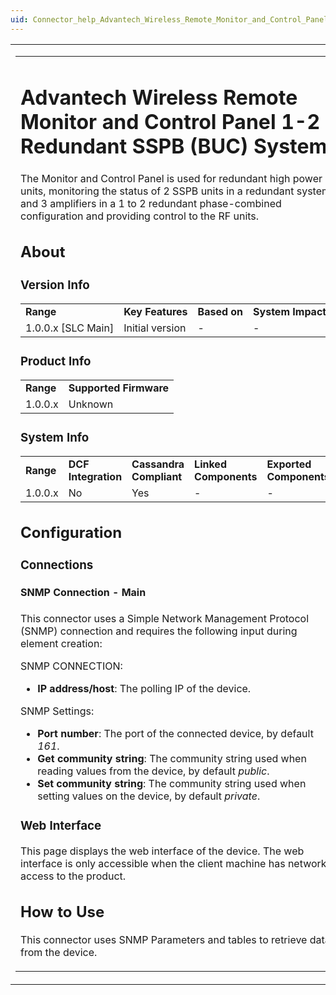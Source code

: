 ```yaml
---
uid: Connector_help_Advantech_Wireless_Remote_Monitor_and_Control_Panel_1-2_Redundant_SSPB_(BUC)_System
---
```


<table>
<colgroup>
<col style="width: 100%" />
</colgroup>
<tbody>
<tr class="odd">
<td><table>
<colgroup>
<col style="width: 100%" />
</colgroup>
<tbody>
<tr class="odd">
<td><h1 id="advantech-wireless-remote-monitor-and-control-panel-1-2-redundant-sspb-buc-system">Advantech Wireless Remote Monitor and Control Panel 1-2 Redundant SSPB (BUC) System</h1>
<p>The Monitor and Control Panel is used for redundant high power units, monitoring the status of 2 SSPB units in a redundant system and 3 amplifiers in a 1 to 2 redundant phase-combined configuration and providing control to the RF units.</p>
<h2 id="about">About</h2>
<h3 id="version-info">Version Info</h3>
<table>
<tbody>
<tr class="odd">
<td><strong>Range</strong></td>
<td><strong>Key Features</strong></td>
<td><strong>Based on</strong></td>
<td><strong>System Impact</strong></td>
</tr>
<tr class="even">
<td>1.0.0.x [SLC Main]</td>
<td>Initial version</td>
<td>-</td>
<td>-</td>
</tr>
</tbody>
</table>
<h3 id="product-info">Product Info</h3>
<table>
<tbody>
<tr class="odd">
<td><strong>Range</strong></td>
<td><strong>Supported Firmware</strong></td>
</tr>
<tr class="even">
<td>1.0.0.x</td>
<td>Unknown</td>
</tr>
</tbody>
</table>
<h3 id="system-info">System Info</h3>
<table>
<tbody>
<tr class="odd">
<td><strong>Range</strong></td>
<td><strong>DCF Integration</strong></td>
<td><strong>Cassandra Compliant</strong></td>
<td><strong>Linked Components</strong></td>
<td><strong>Exported Components</strong></td>
</tr>
<tr class="even">
<td>1.0.0.x</td>
<td>No</td>
<td>Yes</td>
<td>-</td>
<td>-</td>
</tr>
</tbody>
</table>
<h2 id="configuration">Configuration</h2>
<h3 id="connections">Connections</h3>
<h4 id="snmp-connection---main">SNMP Connection - Main</h4>
<p>This connector uses a Simple Network Management Protocol (SNMP) connection and requires the following input during element creation:</p>
<p>SNMP CONNECTION:</p>
<ul>
<li><strong>IP address/host</strong>: The polling IP of the device.</li>
</ul>
<p>SNMP Settings:</p>
<ul>
<li><strong>Port number</strong>: The port of the connected device, by default <em>161</em>.</li>
<li><strong>Get community string</strong>: The community string used when reading values from the device, by default <em>public</em>.</li>
<li><strong>Set community string</strong>: The community string used when setting values on the device, by default <em>private</em>.</li>
</ul>
<h3 id="web-interface">Web Interface</h3>
<p>This page displays the web interface of the device. The web interface is only accessible when the client machine has network access to the product.</p>
<h2 id="how-to-use">How to Use</h2>
<p>This connector uses SNMP Parameters and tables to retrieve data from the device.</p></td>
</tr>
</tbody>
</table></td>
</tr>
</tbody>
</table>



